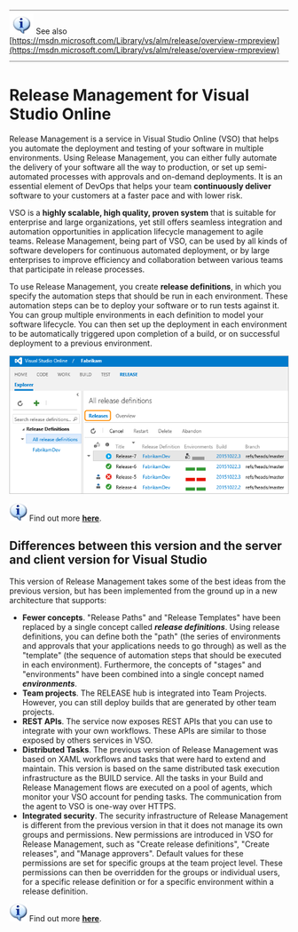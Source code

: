 <properties
	pageTitle="Release Management for Visual Studio Online"
  description="Release Management for Visual Studio Online"
  services="visual-studio-online"
  documentationCenter = ""
  authors="terryaustin"
  manager="terryaustin"
  editor="terryaustin" /> 


![Horizontal line](./media/release-management-vs/horizontal-line.png)  
![Information](./media/release-management-vs/info-hightop.png) 
See also [https://msdn.microsoft.com/Library/vs/alm/release/overview-rmpreview](https://msdn.microsoft.com/Library/vs/alm/release/overview-rmpreview)  
![Horizontal line](./media/release-management-vs/horizontal-line.png)


# Release Management for Visual Studio Online


Release Management is a service in Visual Studio Online (VSO) 
that helps you automate the deployment and testing
of your software in multiple environments. Using Release Management, you
can either fully automate the delivery of your software all the way to 
production, or set up semi-automated processes with approvals and 
on-demand deployments. It is an essential element of DevOps that helps 
your team **continuously deliver** software to your customers at a faster 
pace and with lower risk.



VSO is a **highly scalable, high quality, proven system** that is
suitable for enterprise and large organizations, yet still offers seamless 
integration and automation opportunities in application lifecycle 
management to agile teams. Release Management, being part of VSO, 
can be used by all kinds of software developers for continuous automated 
deployment, or by large enterprises to improve efficiency and collaboration
between various teams that participate in release processes.



To use Release Management, you create **release definitions**, in which 
you specify the automation steps that should be run in each environment. 
These automation steps can be to deploy your software or to run tests 
against it. You can group multiple environments in each definition to 
model your software lifecycle. You can then set up the deployment in each 
environment to be automatically triggered upon completion of a build, or 
on successful deployment to a previous environment.



![Manage your release in Visual Studio Online](./media/release-management-vs/overview-01.png)



![information](./media/release-management-vs/info1.png) 
Find out more **[here](https://msdn.microsoft.com/Library/vs/alm/release/overview-rmpreview)**.


## Differences between this version and the server and client version for Visual Studio


This version of Release Management takes some of the best ideas from 
the previous version, but has been implemented from the ground up in 
a new architecture that supports:


- **Fewer concepts**. "Release Paths" and "Release Templates" have been 
replaced by a single concept called ***release definitions***. 
Using release definitions, you can define both the "path" (the 
series of environments and approvals that your applications needs 
to go through) as well as the "template" (the sequence of automation 
steps that should be executed in each environment). Furthermore, the 
concepts of "stages" and "environments" have been combined into a 
single concept named ***environments***.
- **Team projects**. The RELEASE hub is integrated into Team Projects. 
However, you can still deploy builds that are generated by other team 
projects.
- **REST APIs**. The service now exposes REST APIs that you can use to 
integrate with your own workflows. These APIs are similar to those 
exposed by others services in VSO.
- **Distributed Tasks**. The previous version of Release Management was 
based on XAML workflows and tasks that were hard to extend and maintain. 
This version is based on the same distributed task execution 
infrastructure as the BUILD service. All the tasks in your Build and 
Release Management flows are executed on a pool of agents, which monitor 
your VSO account for pending tasks. The communication from the agent to 
VSO is one-way over HTTPS.
- **Integrated security**. The security infrastructure of Release Management is 
different from the previous version in that it does not manage its own 
groups and permissions. New permissions are introduced in VSO for 
Release Management, such as "Create release definitions", "Create 
releases", and "Manage approvers". Default values for these permissions 
are set for specific groups at the team project level. These permissions 
can then be overridden for the groups or individual users, for a 
specific release definition or for a specific environment within a 
release definition.


![information](./media/release-management-vs/info1.png) 
Find out more **[here](https://msdn.microsoft.com/Library/vs/alm/release/overview-rmpreview)**.

